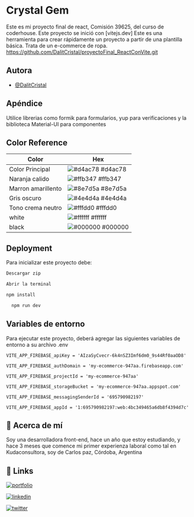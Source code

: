 # Crystal Gem

Este es mi proyecto final de react, Comisión 39625, del curso de coderhouse.
Este proyecto se inició con [vitejs.dev]
Este es una herramienta para crear rápidamente un proyecto a partir de una plantilla básica.
Trata de un e-commerce de ropa.
https://github.com/DalitCristal/proyectoFinal_ReactConVite.git

## Autora

- [@DalitCristal](https://github.com/DalitCristal)

## Apéndice

Utilice librerias como formik para formularios, yup para verificaciones y la biblioteca Material-UI para componentes

## Color Reference

| Color              | Hex                                                              |
| ------------------ | ---------------------------------------------------------------- |
| Color Principal    | ![#d4ac78](https://via.placeholder.com/10/d4ac78?text=+) #d4ac78 |
| Naranja calido     | ![#ffb347](https://via.placeholder.com/10/ffb347?text=+) #ffb347 |
| Marron amarillento | ![#8e7d5a](https://via.placeholder.com/10/8e7d5a?text=+) #8e7d5a |
| Gris oscuro        | ![#4e4d4a](https://via.placeholder.com/10/4e4d4a?text=+) #4e4d4a |
| Tono crema neutro  | ![#fffdd0](https://via.placeholder.com/10/fffdd0?text=+) #fffdd0 |
| white              | ![#ffffff](https://via.placeholder.com/10/ffffff?text=+) #ffffff |
| black              | ![#000000](https://via.placeholder.com/10/000000?text=+) #000000 |

## Deployment

Para inicializar este proyecto debe:

```bash
Descargar zip
```

```bash
Abrir la terminal
```

```bash
npm install
```

```bash
  npm run dev
```

## Variables de entorno

Para ejecutar este proyecto, deberá agregar las siguientes variables de entorno a su archivo .env

`VITE_APP_FIREBASE_apiKey = 'AIzaSyCvecr-6k4nSZ3Imf6dm0_9s44Rf0aaOD8'`

`VITE_APP_FIREBASE_authDomain = 'my-ecommerce-947aa.firebaseapp.com'`

`VITE_APP_FIREBASE_projectId = 'my-ecommerce-947aa'`

`VITE_APP_FIREBASE_storageBucket = 'my-ecommerce-947aa.appspot.com'`

`VITE_APP_FIREBASE_messagingSenderId = '695790982197'`

`VITE_APP_FIREBASE_appId = '1:695790982197:web:4bc349465a6db8f4394d7c'`

## 🚀 Acerca de mí

Soy una desarrolladora front-end, hace un año que estoy estudiando, y hace 3 meses que comence mi primer experienza laboral como tal en Kudaconsultora, soy de Carlos paz, Córdoba, Argentina

## 🔗 Links

[![portfolio](https://img.shields.io/badge/my_portfolio-000?style=for-the-badge&logo=ko-fi&logoColor=white)](https://dalitcristal.github.io/landingpage/)

[![linkedin](https://img.shields.io/badge/linkedin-0A66C2?style=for-the-badge&logo=linkedin&logoColor=white)](https://www.linkedin.com/in/dalit-cristal-i%C3%B1igo-429ab0246/)

[![twitter](https://img.shields.io/badge/twitter-1DA1F2?style=for-the-badge&logo=twitter&logoColor=white)](https://twitter.com/dala_cristal)
